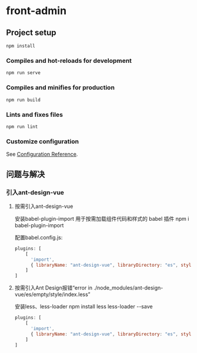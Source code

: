 # front-admin

## Project setup
```
npm install
```

### Compiles and hot-reloads for development
```
npm run serve
```

### Compiles and minifies for production
```
npm run build
```

### Lints and fixes files
```
npm run lint
```

### Customize configuration
See [Configuration Reference](https://cli.vuejs.org/config/).

## 问题与解决

### 引入ant-design-vue

1. 按需引入ant-design-vue

   安装babel-plugin-import 用于按需加载组件代码和样式的 babel 插件  npm i babel-plugin-import

   配置babel.config.js:

   ```js
   plugins: [
       [
         'import',
         { libraryName: "ant-design-vue", libraryDirectory: "es", style: true }
       ]
   ]
   ```

2. 按需引入Ant Design报错“error in ./node_modules/ant-design-vue/es/empty/style/index.less”

   安装less、less-loader    npm install less less-loader --save

   ```js
   plugins: [
       [
         'import',
         { libraryName: "ant-design-vue", libraryDirectory: "es", style: "css" }
       ]
   ]
   ```

   


